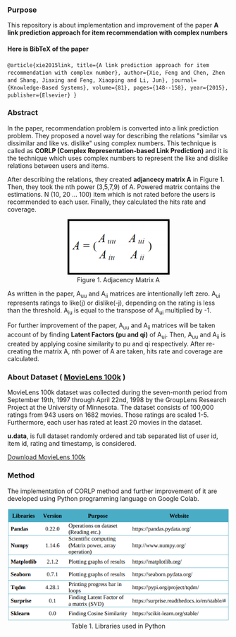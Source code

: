 ### Purpose
This repository is about implementation and improvement of the paper **A link prediction approach for item recommendation with complex numbers**

#### Here is BibTeX of the paper 
`
@article{xie2015link,
  title={A link prediction approach for item recommendation with complex number},
  author={Xie, Feng and Chen, Zhen and Shang, Jiaxing and Feng, Xiaoping and Li, Jun},
  journal={Knowledge-Based Systems},
  volume={81},
  pages={148--158},
  year={2015},
  publisher={Elsevier}
}
`
### Abstract
In the paper, recommendation problem is converted into a link prediction problem. They proposed a novel way for describing the relations "similar vs dissimilar and like vs. dislike" using complex numbers. This technique is called as **CORLP (Complex Representation-based Link Prediction)** and it is the technique which uses complex numbers to represent the like and dislike relations between users and items.

After describing the relations, they created **adjancecy matrix A** in Figure 1. Then, they took the nth power (3,5,7,9) of A. Powered matrix contains the estimations. N (10, 20 ... 100) item which is not rated before the users is recommended to each user. Finally, they calculated the hits rate and coverage. 

<p align="center">
  <img src="./images/adjacency_matrix_A.png">
  <br>
  Figure 1. Adjacency Matrix A
</p>

As written in the paper, A<sub>uu</sub> and A<sub>ii</sub> matrices are intentionally left zero. A<sub>ui</sub> represents ratings to like(j) or dislike(-j), depending on the rating is less than the threshold. A<sub>iu</sub> is equal to the transpose of A<sub>ui</sub> multiplied by -1.

For further improvement of the paper, A<sub>uu</sub> and A<sub>ii</sub> matrices will be taken account of by finding **Latent Factors (pu and qi)** of A<sub>ui</sub>. Then, A<sub>uu</sub> and A<sub>ii</sub> is created by applying cosine similarity to pu and qi respectively. After re-creating the matrix A, nth power of A are taken, hits rate and coverage are calculated.

### About Dataset ( [MovieLens 100k](http://files.grouplens.org/datasets/movielens/ml-100k-README.txt) )

 MovieLens 100k dataset was collected during the seven-month period from September 19th, 1997 through April 22nd, 1998 by the GroupLens Research Project at the University of Minnesota. The dataset consists of 100,000 ratings from 943 users on 1682 movies. Those ratings are scaled 1-5. Furthermore, each user has rated at least 20 movies in the dataset.<br>
 
**u.data**, is full dataset randomly ordered and tab separated list of user id, item id, rating and timestamp, is considered.  

 [Download MovieLens 100k](http://files.grouplens.org/datasets/movielens/ml-100k.zip)


### Method

The implementation of CORLP method and further improvement of it are developed using Python programming language on Google Colab. 

<p align="center">
  <img src="./images/table_of_libraries.png">
  <br>
  Table 1. Libraries used in Python
</p>


